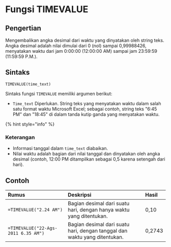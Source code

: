 # Fungsi TIMEVALUE

## Pengertian

Mengembalikan angka desimal dari waktu yang dinyatakan oleh string teks. Angka desimal adalah nilai dimulai dari 0 \(nol\) sampai 0,99988426, menyatakan waktu dari jam 0:00:00 \(12:00:00 AM\) sampai jam 23:59:59 \(11:59:59 P.M.\).

## Sintaks

`TIMEVALUE(time_text)`

Sintaks fungsi `TIMEVALUE` memiliki argumen berikut:

* `Time_text`    Diperlukan. String teks yang menyatakan waktu dalam salah satu format waktu Microsoft Excel; sebagai contoh, string teks "6:45 PM" dan "18:45" di dalam tanda kutip ganda yang menyatakan waktu.

{% hint style="info" %}

### Keterangan

* Informasi tanggal dalam `time_text` diabaikan.
* Nilai waktu adalah bagian dari nilai tanggal dan dinyatakan oleh angka desimal \(contoh, 12:00 PM ditampilkan sebagai 0,5 karena setengah dari hari\).

## Contoh

| **Rumus** | **Deskripsi** | **Hasil** |
| :--- | :--- | :--- |
| `=TIMEVALUE("2.24 AM")` | Bagian desimal dari suatu hari, dengan hanya waktu yang ditentukan. | 0,10 |
| `=TIMEVALUE("22-Ags-2011 6.35 AM")` | Bagian desimal dari suatu hari, dengan tanggal dan waktu yang ditentukan. | 0,2743 |

